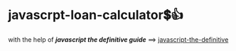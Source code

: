 # javascrpt-loan-calculator:heavy_dollar_sign::+1:                                                                                                                                                                                                                                                                                                                             
with the help of **_javascript the definitive guide_** ==>
<a href="https://www.oreilly.com/library/view/javascript-the-definitive/0596101996/">javascript-the-definitive</a>
 
